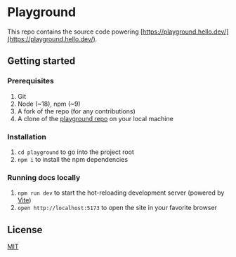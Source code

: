 # Playground

This repo contains the source code powering [https://playground.hello.dev/](https://playground.hello.dev/).

## Getting started

### Prerequisites

1. Git
1. Node (~18), npm (~9)
1. A fork of the repo (for any contributions)
1. A clone of the [playground repo](https://github.com/hellocoop/playground) on your local machine

### Installation

1. `cd playground` to go into the project root
1. `npm i` to install the npm dependencies

### Running docs locally

1. `npm run dev` to start the hot-reloading development server (powered by [Vite](https://vitejs.dev/))
1. `open http://localhost:5173` to open the site in your favorite browser

## License

[MIT](LICENSE)